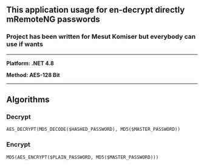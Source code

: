 ## This application usage for en-decrypt directly mRemoteNG passwords

### Project has been written for Mesut Komiser but everybody can use if wants

----

**Platform: .NET 4.8**

**Method: AES-128 Bit**

----

## Algorithms
### Decrypt
```
AES_DECRYPT(MD5_DECODE($HASHED_PASSWORD), MD5($MASTER_PASSWORD))
```
### Encrypt
```
MD5(AES_ENCRYPT($PLAIN_PASSWORD, MD5($MASTER_PASSWORD)))
```